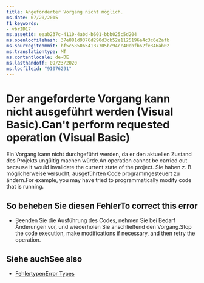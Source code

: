 ```yaml
---
title: Angeforderter Vorgang nicht möglich.
ms.date: 07/20/2015
f1_keywords:
- vbrID17
ms.assetid: eeab237c-4110-4abd-b601-bbb025c5d204
ms.openlocfilehash: 37e881d9376d290d3cb52e1125196a4c3c6e2afb
ms.sourcegitcommit: bf5c5850654187705bc94cc40ebfb62fe346ab02
ms.translationtype: MT
ms.contentlocale: de-DE
ms.lasthandoff: 09/23/2020
ms.locfileid: "91076291"
---
```

# <a name="cant-perform-requested-operation-visual-basic"></a><span data-ttu-id="6aade-102">Der angeforderte Vorgang kann nicht ausgeführt werden (Visual Basic).</span><span class="sxs-lookup"><span data-stu-id="6aade-102">Can't perform requested operation (Visual Basic)</span></span>

<span data-ttu-id="6aade-103">Ein Vorgang kann nicht durchgeführt werden, da er den aktuellen Zustand des Projekts ungültig machen würde.</span><span class="sxs-lookup"><span data-stu-id="6aade-103">An operation cannot be carried out because it would invalidate the current state of the project.</span></span> <span data-ttu-id="6aade-104">Sie haben z. B. möglicherweise versucht, ausgeführten Code programmgesteuert zu ändern.</span><span class="sxs-lookup"><span data-stu-id="6aade-104">For example, you may have tried to programmatically modify code that is running.</span></span>  
  
## <a name="to-correct-this-error"></a><span data-ttu-id="6aade-105">So beheben Sie diesen Fehler</span><span class="sxs-lookup"><span data-stu-id="6aade-105">To correct this error</span></span>  
  
- <span data-ttu-id="6aade-106">Beenden Sie die Ausführung des Codes, nehmen Sie bei Bedarf Änderungen vor, und wiederholen Sie anschließend den Vorgang.</span><span class="sxs-lookup"><span data-stu-id="6aade-106">Stop the code execution, make modifications if necessary, and then retry the operation.</span></span>  
  
## <a name="see-also"></a><span data-ttu-id="6aade-107">Siehe auch</span><span class="sxs-lookup"><span data-stu-id="6aade-107">See also</span></span>

- [<span data-ttu-id="6aade-108">Fehlertypen</span><span class="sxs-lookup"><span data-stu-id="6aade-108">Error Types</span></span>](../programming-guide/language-features/error-types.md)
